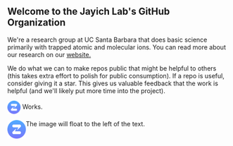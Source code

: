 ## Welcome to the Jayich Lab's GitHub Organization

We're a research group at UC Santa Barbara that does basic science primarily with trapped atomic and molecular ions.  You can read more about our research on our [website.](https://jayich.io/)

We do what we can to make repos public that might be helpful to others (this takes extra effort to polish for public consumption).  If a repo is useful, consider giving it a star. 
This gives us valuable feedback that the work is helpful (and we'll likely put more time into the project).

<!---
<div style="text-align:center" text test><img src="./profile/zulip-icon-circle.svg" width="13" height="13"> We use Zulip for asynchronous communication, it's great and free for academia.
--> 

<!---   <img style="vertical-align:middle" src="./profile/zulip-icon-circle.svg" width="13" height="13" alt="Zulip logo">            
-->
 
<div>
  <img style="vertical-align:middle;width:30px;height:30px;" src="./profile/zulip-icon-circle.svg" alt="Zulip logo">
  <span style="">Works.</span>
</div>

<p><img src="./profile/zulip-icon-circle.svg" alt="Zulip logo" style="float:left;width:42px;height:42px;">
The image will float to the left of the text.</p>


